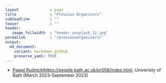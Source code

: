 ```yaml
---
layout              : page
title               : "Previous Organisers"
subheadline         : ""
teaser              : ""
header:
   image_fullwidth  : "header_unsplash_12.jpg"
permalink           : "/previousorganisers/" 
output:
  md_document:
    variant: markdown_github
    preserve_yaml: TRUE
---
```


* [Pawel Rudnicki](https://people.bath.ac.uk/pr558/index.html)https://people.bath.ac.uk/pr558/index.html, Univeristy of Bath (March 2023-September 2023)

